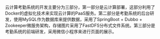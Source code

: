 云计算考勤系统的开发主要分为三部分，第一部分是云计算部署，这部分利用了Docker的虚拟化技术来实现云计算的PaaS服务。第二部分是考勤系统的后台研发，使用MySQL作为数据库来提供数据，采用了SpringBoot + Dubbo + Zookeeper微服务架构，存储图片采用了FastDFS分布式文件系统。第三部分是考勤系统的前端研发，采用微信小程序来进行页面的展示。

